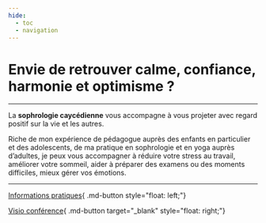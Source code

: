 ```yaml
---
hide:
  - toc
  - navigation
---
```


# **Envie de retrouver calme, confiance, harmonie et optimisme ?**

---

La **sophrologie caycédienne** vous accompagne à vous projeter avec regard positif sur la vie et les autres.


Riche de mon expérience de pédagogue auprès des enfants en particulier et des adolescents, de ma pratique en sophrologie et en yoga auprès d’adultes, je peux vous accompagner à réduire votre stress au travail, améliorer votre sommeil, aider à préparer des examens ou des moments difficiles, mieux gérer vos émotions.


---


[Informations pratiques](./pages/informations/contacts/){ .md-button style="float: left;"}

[Visio conférence](https://meet.jit.si/SophroMatheyzen){ .md-button target="_blank" style="float: right;"} 



<style>
   body{ 
       background-image: url(https://img.freepik.com/free-photo/beautiful-shot-sunrise-country-road-netherlands_181624-29198.jpg?w=1380&t=st=1674630226~exp=1674630826~hmac=203db8639c820a752e099d73c9ba0bf0987d5c86303e572e88a454b8ca64289e);
        background-repeat: no-repeat;
        background-position: center;background-size: cover; 
    }
    .md-container {
        background: rgb(255,255,255);
        background: linear-gradient(180deg, rgba(255,255,255,1) 0%, rgba(255,255,255,0.95) 15%, rgba(255,255,255,0.85) 50%, rgba(255,255,255,1) 80%, rgba(255,255,255,1) 100%);
    }
</style>
